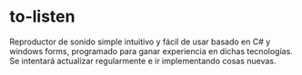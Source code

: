 # to-listen
Reproductor de sonido simple intuitivo y fácil de usar basado en C# y windows forms, programado para ganar experiencia en dichas tecnologías. Se intentará actualizar regularmente e ir implementando cosas nuevas.
